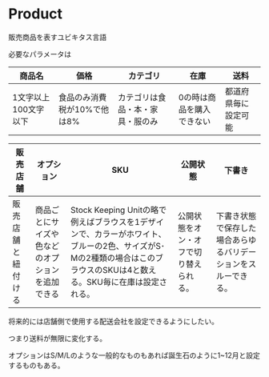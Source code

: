 # Product
販売商品を表すユビキタス言語

必要なパラメータは

|商品名  |価格  |カテゴリ  |在庫| 送料  |
|---|---|---|---|---
|1文字以上100文字以下  |食品のみ消費税が10%で他は8%  |カテゴリは食品・本・家具・服のみ  |0の時は商品を購入できない  |都道府県毎に設定可能|

販売店舗  |オプション|SKU |公開状態 |下書き
|---|---|---|---|---|
販売店舗と紐付ける|商品ごとにサイズや色などのオプションを追加できる| Stock Keeping Unitの略で例えばブラウスを1デザインで、カラーがホワイト、ブルーの2色、サイズがS･Mの2種類の場合はこのブラウスのSKUは4と数える。SKU毎に在庫は設定される。  |公開状態をオン・オフで切り替えられる。  |下書き状態で保存した場合あらゆるバリデーションをスルーできる。

将来的には店舗側で使用する配送会社を設定できるようにしたい。

つまり送料が無限に変化する。

オプションはS/M/Lのような一般的なものもあれば誕生石のように1~12月と設定するものもある。
